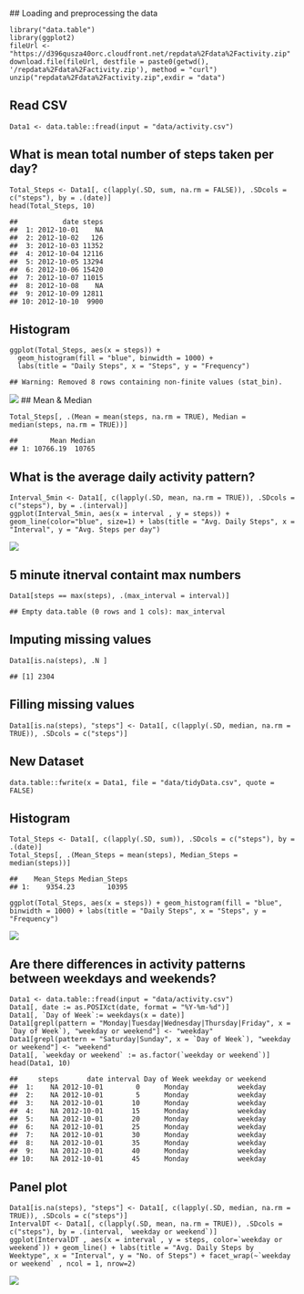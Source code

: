 \#\# Loading and preprocessing the data

    library("data.table")
    library(ggplot2)
    fileUrl <- "https://d396qusza40orc.cloudfront.net/repdata%2Fdata%2Factivity.zip"
    download.file(fileUrl, destfile = paste0(getwd(), '/repdata%2Fdata%2Factivity.zip'), method = "curl")
    unzip("repdata%2Fdata%2Factivity.zip",exdir = "data")

Read CSV
--------

    Data1 <- data.table::fread(input = "data/activity.csv")

What is mean total number of steps taken per day?
-------------------------------------------------

    Total_Steps <- Data1[, c(lapply(.SD, sum, na.rm = FALSE)), .SDcols = c("steps"), by = .(date)] 
    head(Total_Steps, 10)

    ##           date steps
    ##  1: 2012-10-01    NA
    ##  2: 2012-10-02   126
    ##  3: 2012-10-03 11352
    ##  4: 2012-10-04 12116
    ##  5: 2012-10-05 13294
    ##  6: 2012-10-06 15420
    ##  7: 2012-10-07 11015
    ##  8: 2012-10-08    NA
    ##  9: 2012-10-09 12811
    ## 10: 2012-10-10  9900

Histogram
---------

    ggplot(Total_Steps, aes(x = steps)) +
      geom_histogram(fill = "blue", binwidth = 1000) +
      labs(title = "Daily Steps", x = "Steps", y = "Frequency")

    ## Warning: Removed 8 rows containing non-finite values (stat_bin).

![](PA1_tempalte_files/figure-markdown_strict/unnamed-chunk-4-1.png)
\#\# Mean & Median

    Total_Steps[, .(Mean = mean(steps, na.rm = TRUE), Median = median(steps, na.rm = TRUE))]

    ##        Mean Median
    ## 1: 10766.19  10765

What is the average daily activity pattern?
-------------------------------------------

    Interval_5min <- Data1[, c(lapply(.SD, mean, na.rm = TRUE)), .SDcols = c("steps"), by = .(interval)] 
    ggplot(Interval_5min, aes(x = interval , y = steps)) + geom_line(color="blue", size=1) + labs(title = "Avg. Daily Steps", x = "Interval", y = "Avg. Steps per day")

![](PA1_tempalte_files/figure-markdown_strict/unnamed-chunk-6-1.png)

5 minute itnerval containt max numbers
--------------------------------------

    Data1[steps == max(steps), .(max_interval = interval)]

    ## Empty data.table (0 rows and 1 cols): max_interval

Imputing missing values
-----------------------

    Data1[is.na(steps), .N ]

    ## [1] 2304

Filling missing values
----------------------

    Data1[is.na(steps), "steps"] <- Data1[, c(lapply(.SD, median, na.rm = TRUE)), .SDcols = c("steps")]

New Dataset
-----------

    data.table::fwrite(x = Data1, file = "data/tidyData.csv", quote = FALSE)

Histogram
---------

    Total_Steps <- Data1[, c(lapply(.SD, sum)), .SDcols = c("steps"), by = .(date)] 
    Total_Steps[, .(Mean_Steps = mean(steps), Median_Steps = median(steps))]

    ##    Mean_Steps Median_Steps
    ## 1:    9354.23        10395

    ggplot(Total_Steps, aes(x = steps)) + geom_histogram(fill = "blue", binwidth = 1000) + labs(title = "Daily Steps", x = "Steps", y = "Frequency")

![](PA1_tempalte_files/figure-markdown_strict/unnamed-chunk-11-1.png)

Are there differences in activity patterns between weekdays and weekends?
-------------------------------------------------------------------------

    Data1 <- data.table::fread(input = "data/activity.csv")
    Data1[, date := as.POSIXct(date, format = "%Y-%m-%d")]
    Data1[, `Day of Week`:= weekdays(x = date)]
    Data1[grepl(pattern = "Monday|Tuesday|Wednesday|Thursday|Friday", x = `Day of Week`), "weekday or weekend"] <- "weekday"
    Data1[grepl(pattern = "Saturday|Sunday", x = `Day of Week`), "weekday or weekend"] <- "weekend"
    Data1[, `weekday or weekend` := as.factor(`weekday or weekend`)]
    head(Data1, 10)

    ##     steps       date interval Day of Week weekday or weekend
    ##  1:    NA 2012-10-01        0      Monday            weekday
    ##  2:    NA 2012-10-01        5      Monday            weekday
    ##  3:    NA 2012-10-01       10      Monday            weekday
    ##  4:    NA 2012-10-01       15      Monday            weekday
    ##  5:    NA 2012-10-01       20      Monday            weekday
    ##  6:    NA 2012-10-01       25      Monday            weekday
    ##  7:    NA 2012-10-01       30      Monday            weekday
    ##  8:    NA 2012-10-01       35      Monday            weekday
    ##  9:    NA 2012-10-01       40      Monday            weekday
    ## 10:    NA 2012-10-01       45      Monday            weekday

Panel plot
----------

    Data1[is.na(steps), "steps"] <- Data1[, c(lapply(.SD, median, na.rm = TRUE)), .SDcols = c("steps")]
    IntervalDT <- Data1[, c(lapply(.SD, mean, na.rm = TRUE)), .SDcols = c("steps"), by = .(interval, `weekday or weekend`)] 
    ggplot(IntervalDT , aes(x = interval , y = steps, color=`weekday or weekend`)) + geom_line() + labs(title = "Avg. Daily Steps by Weektype", x = "Interval", y = "No. of Steps") + facet_wrap(~`weekday or weekend` , ncol = 1, nrow=2)

![](PA1_tempalte_files/figure-markdown_strict/unnamed-chunk-13-1.png)
